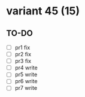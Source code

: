 # variant 45 (15)

## TO-DO
- [ ] pr1 fix
- [ ] pr2 fix
- [ ] pr3 fix
- [ ] pr4 write
- [ ] pr5 write
- [ ] pr6 write
- [ ] pr7 write
